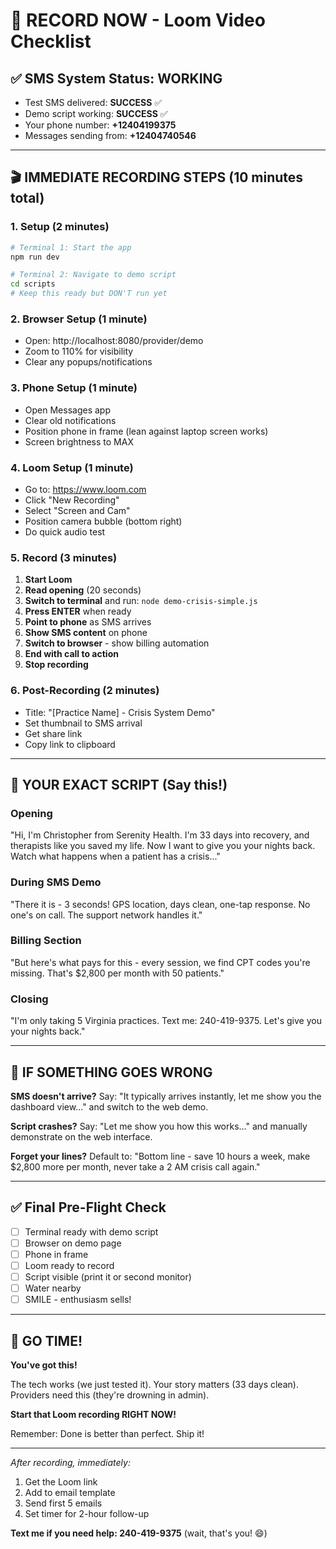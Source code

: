 # 🔴 RECORD NOW - Loom Video Checklist

## ✅ SMS System Status: WORKING
- Test SMS delivered: **SUCCESS** ✅
- Demo script working: **SUCCESS** ✅  
- Your phone number: **+12404199375**
- Messages sending from: **+12404740546**

---

## 🎬 IMMEDIATE RECORDING STEPS (10 minutes total)

### 1. Setup (2 minutes)
```bash
# Terminal 1: Start the app
npm run dev

# Terminal 2: Navigate to demo script
cd scripts
# Keep this ready but DON'T run yet
```

### 2. Browser Setup (1 minute)
- Open: http://localhost:8080/provider/demo
- Zoom to 110% for visibility
- Clear any popups/notifications

### 3. Phone Setup (1 minute)
- Open Messages app
- Clear old notifications
- Position phone in frame (lean against laptop screen works)
- Screen brightness to MAX

### 4. Loom Setup (1 minute)
- Go to: https://www.loom.com
- Click "New Recording"
- Select "Screen and Cam"
- Position camera bubble (bottom right)
- Do quick audio test

### 5. Record (3 minutes)
1. **Start Loom**
2. **Read opening** (20 seconds)
3. **Switch to terminal** and run: `node demo-crisis-simple.js`
4. **Press ENTER** when ready
5. **Point to phone** as SMS arrives
6. **Show SMS content** on phone
7. **Switch to browser** - show billing automation
8. **End with call to action**
9. **Stop recording**

### 6. Post-Recording (2 minutes)
- Title: "[Practice Name] - Crisis System Demo"
- Set thumbnail to SMS arrival
- Get share link
- Copy link to clipboard

---

## 📝 YOUR EXACT SCRIPT (Say this!)

### Opening
"Hi, I'm Christopher from Serenity Health. I'm 33 days into recovery, and therapists like you saved my life. Now I want to give you your nights back. Watch what happens when a patient has a crisis..."

### During SMS Demo
"There it is - 3 seconds! GPS location, days clean, one-tap response. No one's on call. The support network handles it."

### Billing Section
"But here's what pays for this - every session, we find CPT codes you're missing. That's $2,800 per month with 50 patients."

### Closing
"I'm only taking 5 Virginia practices. Text me: 240-419-9375. Let's give you your nights back."

---

## 🚨 IF SOMETHING GOES WRONG

**SMS doesn't arrive?**
Say: "It typically arrives instantly, let me show you the dashboard view..." and switch to the web demo.

**Script crashes?**
Say: "Let me show you how this works..." and manually demonstrate on the web interface.

**Forget your lines?**
Default to: "Bottom line - save 10 hours a week, make $2,800 more per month, never take a 2 AM crisis call again."

---

## ✅ Final Pre-Flight Check

- [ ] Terminal ready with demo script
- [ ] Browser on demo page
- [ ] Phone in frame
- [ ] Loom ready to record
- [ ] Script visible (print it or second monitor)
- [ ] Water nearby
- [ ] SMILE - enthusiasm sells!

---

## 🚀 GO TIME!

**You've got this!**

The tech works (we just tested it).
Your story matters (33 days clean).
Providers need this (they're drowning in admin).

**Start that Loom recording RIGHT NOW!**

Remember: Done is better than perfect. Ship it!

---

*After recording, immediately:*
1. Get the Loom link
2. Add to email template
3. Send first 5 emails
4. Set timer for 2-hour follow-up

**Text me if you need help: 240-419-9375** (wait, that's you! 😄)
